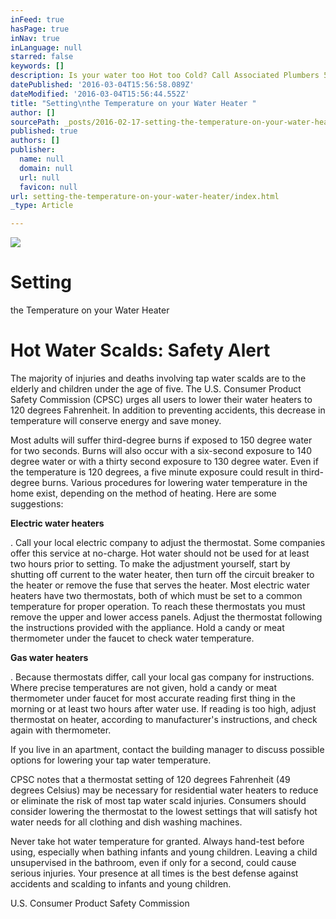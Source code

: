 ```yaml
---
inFeed: true
hasPage: true
inNav: true
inLanguage: null
starred: false
keywords: []
description: Is your water too Hot too Cold? Call Associated Plumbers 501-666-9483
datePublished: '2016-03-04T15:56:58.089Z'
dateModified: '2016-03-04T15:56:44.552Z'
title: "Setting\nthe Temperature on your Water Heater "
author: []
sourcePath: _posts/2016-02-17-setting-the-temperature-on-your-water-heater.md
published: true
authors: []
publisher:
  name: null
  domain: null
  url: null
  favicon: null
url: setting-the-temperature-on-your-water-heater/index.html
_type: Article

---
```

![](https://the-grid-user-content.s3-us-west-2.amazonaws.com/6fe3a3b1-5661-4fbd-8bc8-ed516208462d.jpg)

# Setting
the Temperature on your Water Heater 

# Hot Water Scalds: Safety Alert

The
majority of injuries and deaths involving tap water scalds are to the
elderly and children under the age of five. The U.S. Consumer Product
Safety Commission (CPSC) urges all users to lower their water heaters
to 120 degrees Fahrenheit. In addition to preventing accidents, this
decrease in temperature will conserve energy and save money.

Most
adults will suffer third-degree burns if exposed to 150 degree water
for two seconds. Burns will also occur with a six-second exposure to
140 degree water or with a thirty second exposure to 130 degree
water. Even if the temperature is 120 degrees, a five minute exposure
could result in third-degree burns. Various procedures for lowering
water temperature in the home exist, depending on the method of
heating. Here are some suggestions:

**Electric
water heaters**

.
Call your local electric company to adjust the thermostat. Some
companies offer this service at no-charge. Hot water should not be
used for at least two hours prior to setting. To make the adjustment
yourself, start by shutting off current to the water heater, then
turn off the circuit breaker to the heater or remove the fuse that
serves the heater. Most electric water heaters have two thermostats,
both of which must be set to a common temperature for proper
operation. To reach these thermostats you must remove the upper and
lower access panels. Adjust the thermostat following the instructions
provided with the appliance. Hold a candy or meat thermometer under
the faucet to check water temperature.

**Gas
water heaters**

.
Because thermostats differ, call your local gas company for
instructions. Where precise temperatures are not given, hold a candy
or meat thermometer under faucet for most accurate reading first
thing in the morning or at least two hours after water use. If
reading is too high, adjust thermostat on heater, according to
manufacturer's instructions, and check again with thermometer.

If you live in an apartment, contact
the building manager to discuss possible options for lowering your
tap water temperature. 

CPSC
notes that a thermostat setting of 120 degrees Fahrenheit (49 degrees
Celsius) may be necessary for residential water heaters to reduce or
eliminate the risk of most tap water scald injuries. Consumers should
consider lowering the thermostat to the lowest settings that will
satisfy hot water needs for all clothing and dish washing machines.

Never
take hot water temperature for granted. Always hand-test before
using, especially when bathing infants and young children. Leaving a
child unsupervised in the bathroom, even if only for a second, could
cause serious injuries. Your presence at all times is the best
defense against accidents and scalding to infants and young children.

U.S.
Consumer Product Safety Commission